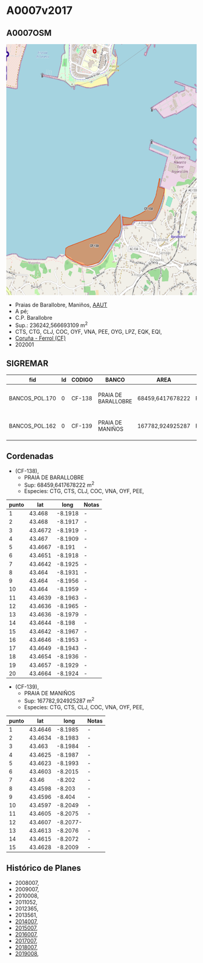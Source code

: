 # A0007v2017

## A0007OSM

<img src="https://raw.githubusercontent.com/galirema/galirema-notas/gh-pages/en/pages/uploads/images/A0007OSM.png" alt="A0007OSM" width="824" height="663">




* Praias de Barallobre, Maniños, [AAUT](ZonasDeProduccionAAUT.md)
* A pé;
* C.P. Barallobre
* Sup.: 236242,566693109 m<sup>2</sup>
* CTS, CTG, CLJ, COC, OYF, VNA, PEE, OYG, LPZ, EQK, EQI,
* [Coruña - Ferrol (CF)](zp-CF.md)
* 202001


## SIGREMAR

|fid|Id|CODIGO|BANCO|AREA|ZONA|CONFRARIA|REXIMEN|MODALIDADE|PROVINCIA|ESP_OBXET|ESP_SECUND|X|Y
|---|--|------|-----|----|----|---------|-------|----------|---------|---------|----------|-|-|
|BANCOS_POL.170|0|CF-138|PRAIA DE BARALLOBRE|68459,6417678222|FERROL|BARALLOBRE|AUTORIZACION|PE|A CORUÑA|CTG, CTS, CLJ, COC, VNA, OYF, PEE,|SC|565300.0|4812778.0|
|BANCOS_POL.162|0|CF-139|PRAIA DE MANIÑOS|167782,924925287|FERROL|BARALLOBRE|AUTORIZACION|PE|A CORUÑA|CTG, CTS, CLJ, COC, VNA, OYF, PEE,|SC|564474.0|4812327.0|



## Cordenadas

* (CF-138),
	* PRAIA DE BARALLOBRE
	* Sup: 68459,6417678222 m<sup>2</sup>
	* Especies: CTG, CTS, CLJ, COC, VNA, OYF, PEE,

|punto|lat|long|Notas|
|-----|---|----|-----|
|1|43.468|-8.1918|-|
|2|43.468|-8.1917|-|
|3|43.4672|-8.1919|-|
|4|43.467|-8.1909|-|
|5|43.4667|-8.191|-|
|6|43.4651|-8.1918|-|
|7|43.4642|-8.1925|-|
|8|43.464|-8.1931|-|
|9|43.464|-8.1956|-|
|10|43.464|-8.1959|-|
|11|43.4639|-8.1963|-|
|12|43.4636|-8.1965|-|
|13|43.4636|-8.1979|-|
|14|43.4644|-8.198|-|
|15|43.4642|-8.1967|-|
|16|43.4646|-8.1953|-|
|17|43.4649|-8.1943|-|
|18|43.4654|-8.1936|-|
|19|43.4657|-8.1929|-|
|20|43.4664|-8.1924|-|



* (CF-139),
	* PRAIA DE MANIÑOS
	* Sup: 167782,924925287 m<sup>2</sup>
	* Especies: CTG, CTS, CLJ, COC, VNA, OYF, PEE,

|punto|lat|long|Notas|
|-----|---|----|-----|
|1|43.4646|-8.1985|-|
|2|43.4634|-8.1983|-|
|3|43.463|-8.1984|-|
|4|43.4625|-8.1987|-|
|5|43.4623|-8.1993|-|
|6|43.4603|-8.2015|-|
|7|43.46|-8.202|-|
|8|43.4598|-8.203|-|
|9|43.4596|-8.404|-|
|10|43.4597|-8.2049|-|
|11|43.4605|-8.2075|-|
|12|43.4607|-8.2077-||
|13|43.4613|-8.2076|-|
|14|43.4615|-8.2072|-|
|15|43.4628|-8.2009|-|



## Histórico de Planes

+ 2008007,
+ 2009007,
+ 2010008,
+ 2011052,
+ 2012365,
+ 2013561,
+ [2014007](http://www.galiciamarineira.info/content/pexma2014AAUT007),
+ [2015007](http://www.galiciamarineira.info/content/pexma2015AAUT007),
+ [2016007](http://www.galiciamarineira.info/content/pexma2016AAUT007),
+ [2017007](https://galirema.wikia.org/es/wiki/Pexma2017AAUT007),
+ [2018007](https://galirema.wikia.org/es/wiki/Pexma2018AAUT007),
+ [2019008](https://galirema.wikia.org/es/wiki/Pexma2019AAUT008),

